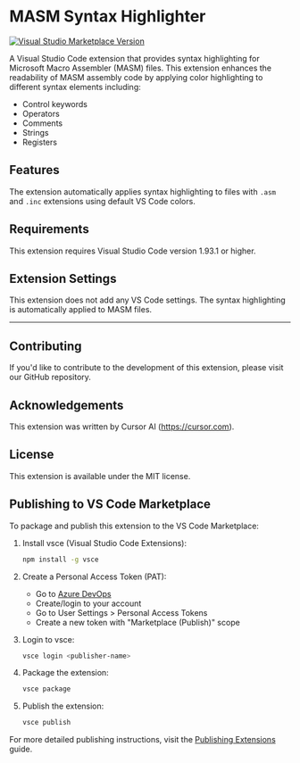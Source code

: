 # MASM Syntax Highlighter

[![Visual Studio Marketplace Version](https://img.shields.io/visual-studio-marketplace/v/attempto-security.masm-syntax-highlighter-x64)](https://marketplace.visualstudio.com/items?itemName=attempto-security.masm-syntax-highlighter-x64)

A Visual Studio Code extension that provides syntax highlighting for Microsoft Macro Assembler (MASM) files. This extension enhances the readability of MASM assembly code by applying color highlighting to different syntax elements including:

- Control keywords
- Operators 
- Comments
- Strings
- Registers

## Features

The extension automatically applies syntax highlighting to files with `.asm` and `.inc` extensions using default VS Code colors.

## Requirements

This extension requires Visual Studio Code version 1.93.1 or higher.

## Extension Settings

This extension does not add any VS Code settings. The syntax highlighting is automatically applied to MASM files.

---

## Contributing

If you'd like to contribute to the development of this extension, please visit our GitHub repository.

## Acknowledgements

This extension was written by Cursor AI (https://cursor.com).

## License

This extension is available under the MIT license.

## Publishing to VS Code Marketplace

To package and publish this extension to the VS Code Marketplace:

1. Install vsce (Visual Studio Code Extensions):
   ```bash
   npm install -g vsce
   ```

2. Create a Personal Access Token (PAT):
   - Go to [Azure DevOps](https://dev.azure.com)
   - Create/login to your account
   - Go to User Settings > Personal Access Tokens
   - Create a new token with "Marketplace (Publish)" scope

3. Login to vsce:
   ```bash
   vsce login <publisher-name>
   ```

4. Package the extension:
   ```bash
   vsce package
   ```

5. Publish the extension:
   ```bash
   vsce publish
   ```

For more detailed publishing instructions, visit the [Publishing Extensions](https://code.visualstudio.com/api/working-with-extensions/publishing-extension) guide.

